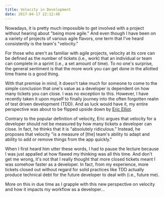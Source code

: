 ```yaml
---
title: Velocity in Development
date: 2017-04-17 22:12:48
---
```


Nowadays, it is pretty much impossible to get involved with a project without hearing about "being more agile." And even though I have been on a variety of projects of various agile flavors, one term that I've heard consistently is the team's "velocity."

For those who aren't as familiar with agile projects, velocity at its core can be defined as the number of tickets (i.e., work) that an individual or team can complete in a sprint (i.e., a set amount of time). To no one's surprise, the general sentiment is that the more work you can get done in the allotted time frame is a good thing.

With that premise in mind, it doesn't take much for someone to come to the simple conclusion that one's value as a developer is dependent on how many tickets you can close. I was no exception to this. However, I have recently taken it upon myself to finally journey into the often forgotten realm of test driven development (TDD). And as luck would have it, my entire perspective was about to be flipped upside down by [Eric Elliot](https://twitter.com/_ericelliott).

<!-- more -->

Contrary to the popular definition of velocity, Eric argues that velocity for a developer should not be measured by how many tickets a developer can close. In fact, he thinks that it is "absolutely ridiculous." Instead, he proposes that velocity "is a measure of [the] team's ability to adapt and ability to add or remove things from the app quickly."

When I first heard him utter these words, I had to pause the lecture because I was just appalled at how flawed my thinking was all this time. And don't get me wrong, it's not that I really thought that more closed tickets meant I was somehow faster as a developer. In fact, from my experience, more tickets closed out without regard for solid practices like TDD actually produce technical debt for the future developer to deal with (i.e., future me).

More on this in due time as I grapple with this new perspective on velocity and how it impacts my workflow as a developer...
